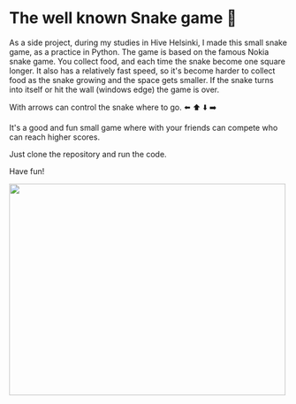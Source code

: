 # The well known Snake game 🐍

As a side project, during my studies in Hive Helsinki, I made this small snake game, as a practice in Python.
The game is based on the famous Nokia snake game. You collect food, and each time the snake become one square longer.
It also has a relatively fast speed, so it's become harder to collect food as the snake growing
and the space gets smaller.
If the snake turns into itself or hit the wall (windows edge) the game is over.

With arrows can control the snake where to go. :arrow_left: :arrow_up: :arrow_down: :arrow_right: 

It's a good and fun small game where with your friends can compete who can reach higher scores.

Just clone the repository and run the code.

Have fun!

<img align=center width=500px height=383px src="https://user-images.githubusercontent.com/83179142/149475619-38fb5a14-98fe-4f57-b683-6d14a9b1520f.png"/>

